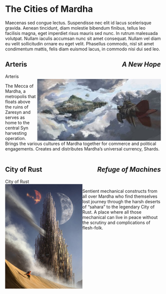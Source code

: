 # The Cities of Mardha

Maecenas sed congue lectus. Suspendisse nec elit id lacus scelerisque gravida. Aenean tincidunt, diam molestie bibendum finibus, tellus leo facilisis magna, eget imperdiet risus mauris sed nunc. In rutrum malesuada volutpat. Nullam iaculis accumsan nunc sit amet consequat. Nullam vel diam eu velit sollicitudin ornare eu eget velit. Phasellus commodo, nisl sit amet condimentum mattis, felis diam euismod lacus, in commodo nisi dui sed leo. 

## Arteris <i style="float:right">A New Hope</i>

<div class="script">Arteris</div>

<img style="float: right; max-width: 400px" src="../../../../imgs/arteris.jpg" />

The Mecca of Mardha, a metropolis that floats above the ruins of Zaresyn and serves as home to the central Syn harvesting operation. Brings the various cultures of Mardha together for commerce and political engagements. Creates and distributes Mardha’s universal currency, Shards.
<br/>
<br/>

## City of Rust <i style="float:right">Refuge of Machines</i>

<div class="script">City of Rust</div>

<img style="float: left; max-width: 250px" src="../../../../imgs/cityofrust.jpg" />

Sentient mechanical constructs from all over Mardha who find themselves lost journey through the harsh deserts of “sahara” to the legendary City of Rust. A place where all those mechanical can live in peace without the scrutiny and complications of flesh-folk.
<br/>
<br/>
<br/>
<br/>
<br/>
<br/>
<br/>
<br/>
<br/>
<br/>
<br/>
<br/>